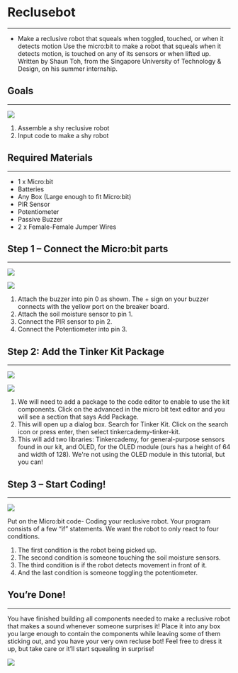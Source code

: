 
# Reclusebot
---
- Make a reclusive robot that squeals when toggled, touched, or when it detects motion
Use the micro:bit to make a robot that squeals when it detects motion, is touched on any of its sensors or when lifted up. Written by Shaun Toh, from the Singapore University of Technology & Design, on his summer internship.



## Goals
---
![](https://i.imgur.com/d2eaBHs.jpg)


 1. Assemble a shy reclusive robot
 2. Input code to make a shy robot

           
## Required Materials
---
- 1 x Micro:bit
- Batteries
- Any Box (Large enough to fit Micro:bit)
- PIR Sensor
- Potentiometer 
- Passive Buzzer
- 2 x Female-Female Jumper Wires


## Step 1 – Connect the Micro:bit parts
---

![](https://i.imgur.com/zd3vC3H.jpg)

![](https://i.imgur.com/TuiGS7u.jpg)


1. Attach the buzzer into pin 0 as shown. The + sign on your buzzer connects with the yellow port on the breaker board.
2. Attach the soil moisture sensor to pin 1.
3. Connect the PIR sensor to pin 2.
4. Connect the Potentiometer into pin 3.


## Step 2: Add the Tinker Kit Package
---

![](https://i.imgur.com/IHxSbt4.png)

![](https://i.imgur.com/7rsAoTE.jpg)

1. We will need to add a package to the code editor to enable to use the kit components. Click on the advanced in the micro bit text editor and you will see a section that says Add Package.
2. This will open up a dialog box. Search for Tinker Kit. Click on the search icon or press enter, then select tinkercademy-tinker-kit.
3. This will add two libraries: Tinkercademy, for general-purpose sensors found in our kit, and OLED, for the OLED module (ours has a height of 64 and width of 128). We're not using the OLED module in this tutorial, but you can!


## Step 3 – Start Coding!
---

![](https://i.imgur.com/IFJoZRX.jpg)

Put on the Micro:bit code- Coding your reclusive robot.
Your program consists of a few “if” statements. We want the robot to only react to four conditions.

1. The first condition is the robot being picked up.
2. The second condition is someone touching the soil moisture sensors.
3. The third condition is if the robot detects movement in front of it.
4. And the last condition is someone toggling the potentiometer.



## You’re Done!
---

You have finished building all components needed to make a reclusive robot that makes a sound whenever someone surprises it! Place it into any box you large enough to contain the components while leaving some of them sticking out, and you have your very own recluse bot! Feel free to dress it up, but take care or it’ll start squealing in surprise!

![](https://i.imgur.com/UrWxFhm.jpg)

